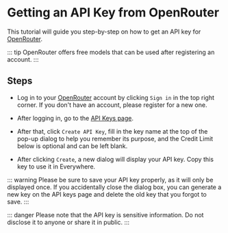 <script lang="ts" setup>
  import HorizontalCenterImg from "/.vitepress/components/Common/HorizontalCenterImg.vue";
</script>

# Getting an API Key from OpenRouter

This tutorial will guide you step-by-step on how to get an API key for [OpenRouter](https://openrouter.ai/).

::: tip
OpenRouter offers free models that can be used after registering an account.
:::

## Steps

- Log in to your [OpenRouter](https://openrouter.ai/) account by clicking `Sign in` in the top right corner. If you don't have an account, please register for a new one.

<HorizontalCenterImg
    src="/model-provider/openrouter/login.webp"
    alt="Login"
    width="400px"
  />

- After logging in, go to the [API Keys page](https://openrouter.ai/settings/keys).

<HorizontalCenterImg
    src="/model-provider/openrouter/api-key.webp"
    alt="API Keys page"
  />

- After that, click `Create API Key`, fill in the key name at the top of the pop-up dialog to help you remember its purpose, and the Credit Limit below is optional and can be left blank.

<HorizontalCenterImg
    src="/model-provider/openrouter/create-api-key.webp"
    alt="Create API Key"
    width="400px"
  />

- After clicking `Create`, a new dialog will display your API key. Copy this key to use it in Everywhere.

<HorizontalCenterImg
    src="/model-provider/openrouter/get-api-key.webp"
    alt="Copy API Key"
    width="400px"
  />

::: warning
Please be sure to save your API key properly, as it will only be displayed once. If you accidentally close the dialog box, you can generate a new key on the API keys page and delete the old key that you forgot to save.
:::

::: danger
Please note that the API key is sensitive information. Do not disclose it to anyone or share it in public.
:::